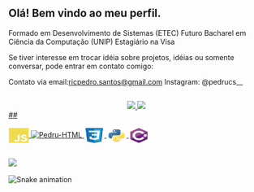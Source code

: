 ## Olá! Bem vindo ao meu perfil.

Formado em Desenvolvimento de Sistemas (ETEC)
Futuro Bacharel em Ciência da Computação (UNIP)
Estagiário na Visa

Se tiver interesse em trocar idéia sobre projetos, idéias ou
somente conversar, pode entrar em contato comigo:

Contato via email:ricpedro.santos@gmail.com 
Instagram: @pedrucs__


  ##

<div align="center">
  <a href="https://github.com/Pedrucs">
  <img height="170em" src="https://github-readme-stats.vercel.app/api?username=Pedrucs&show_icons=true&theme=dark&include_all_commits=true&count_private=true"/>
  <img height="170em" src="https://github-readme-stats.vercel.app/api/top-langs/?username=Pedrucs&layout=compact&langs_count=7&theme=dark"/>
    </div>
  ##
  <div style="display: inline_block"><br>
  <img align="center" alt="Pedru-Js" height="30" width="40" src="https://raw.githubusercontent.com/devicons/devicon/master/icons/javascript/javascript-plain.svg">
  <img align+"center" alt="Pedru-HTML" height="40" width"40" src="https://cdn.jsdelivr.net/gh/devicons/devicon/icons/html5/html5-plain-wordmark.svg"/>
  <img align="center" alt="Pedru-CSS" height="30" width="40" src="https://raw.githubusercontent.com/devicons/devicon/master/icons/css3/css3-original.svg">
  <img align="center" alt="Pedru-Python" height="30" width="40" src="https://raw.githubusercontent.com/devicons/devicon/master/icons/python/python-original.svg">
  <img align="center" alt="Pedru-Csharp" height="30" width="40" src="https://raw.githubusercontent.com/devicons/devicon/master/icons/csharp/csharp-original.svg">
</div>
  
  ##
  
 <div>
   
  <a href= https://www.linkedin.com/in/pedro-henrique-muniz-araujo-13bb9a208 target="_blank"><img src="https://img.shields.io/badge/-LinkedIn-%230077B5?style=for-the-            badge&logo=linkedin&logoColor=white" target="_blank">
   </a>
   
  </div>
  
  ![Snake animation](https://github.com/Pedrucs/Pedrucs/blob/output/github-contribution-grid-snake.svg)
